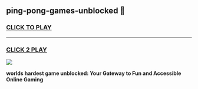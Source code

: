 
## ping-pong-games-unblocked 👋
<h3>
<a href="https://premium.freeplayer.one?title=ping-pong-games-unblocked&ref=14F">CLICK TO PLAY</a></h3>
<hr>

<h3>
<a href="https://premium.freeplayer.one?title=ping-pong-games-unblocked&ref=14F">CLICK 2 PLAY</a>
  
</h3>

<a href="https://premium.freeplayer.one?title=ping-pong-games-unblocked&ref=12F/"><img src="https://clearcache.store/games.png"></a>


**worlds hardest game unblocked: Your Gateway to Fun and Accessible Online Gaming**
